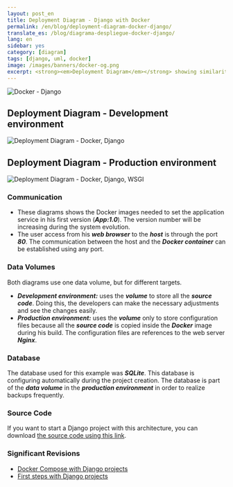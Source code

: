 ```yaml
---
layout: post_en
title: Deployment Diagram - Django with Docker
permalink: /en/blog/deployment-diagram-docker-django/
translate_es: /blog/diagrama-despliegue-docker-django/
lang: en
sidebar: yes
category: [diagram]
tags: [django, uml, docker]
image: /images/banners/docker-og.png
excerpt: <strong><em>Deployment Diagram</em></strong> showing similarities and differences between <strong><em>development and production environments</em></strong> in <strong><em>Django projects</em></strong> using <strong><em>Docker</em></strong>.
---
```


<img src="{{ site.baseurl }}/images/banners/django-docker.png" title="Docker - Django" name="Docker - Django" />

## Deployment Diagram - Development environment
<img src="{{ site.baseurl }}/images/diagrams/docker-django-development.png" title="Deployment Diagram - Docker, Django" name="Deployment Diagram - Docker, Django" />

## Deployment Diagram - Production environment
<img src="{{ site.baseurl }}/images/diagrams/docker-django-wsgi-production.png" title="Deployment Diagram - Docker, Django, WSGI" name="Deployment Diagram - Docker, Django, WSGI" />

### Communication

* These diagrams shows the Docker images needed to set the application service in his first version (**_App:1.0_**). The version number will be increasing during the system evolution.
* The user access from his **_web browser_** to the **_host_** is through the port **_80_**. The communication between the host and the **_Docker container_** can be established using any port.

### Data Volumes
Both diagrams use one data volume, but for different targets.

* **_Development environment:_** uses the **_volume_** to store all the **_source code_**. Doing this, the developers can make the necessary adjustments and see the changes easily.
* **_Production environment:_** uses the **_volume_** only to store configuration files because all the **_source code_** is copied inside the **_Docker_** image during his build. The configuration files are references to the web server **_Nginx_**.

### Database
The database used for this example was **_SQLite_**. This database is configuring automatically during the project creation. The database is part of the **_data volume_** in the **_production environment_** in order to realize backups frequently.

### Source Code
If you want to start a Django project with this architecture, you can download <a target="_blank" href="https://github.com/mmorejon/docker-django">the source code using this link</a>.

### Significant Revisions
* <a target="_blank" href="https://docs.docker.com/compose/django/">Docker Compose with Django projects</a>
* <a target="_blank" href="https://docs.djangoproject.com/es/1.9/intro/tutorial01/">First steps with Django projects</a>